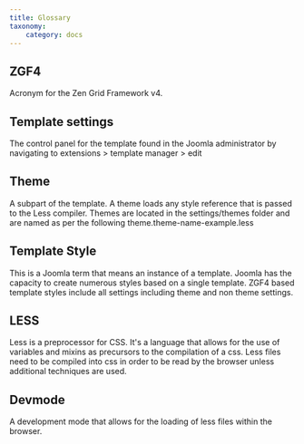 ```yaml
---
title: Glossary
taxonomy:
    category: docs
---
```



ZGF4
----
Acronym for the Zen Grid Framework v4.

Template settings
----
The control panel for the template found in the Joomla administrator by navigating to extensions > template manager > edit 

Theme
----
A subpart of the template. A theme loads any style reference that is passed to the Less compiler. Themes are located in the settings/themes folder and are named as per the following theme.theme-name-example.less

Template Style
----
This is a Joomla term that means an instance of a template. Joomla has the capacity to create numerous styles based on a single template. ZGF4 based template styles include all settings including theme and non theme settings.

LESS
----
Less is a preprocessor for CSS. It's a language that allows for the use of variables and mixins as precursors to the compilation of a css. Less files need to be compiled into css in order to be read by the browser unless additional techniques are used.

Devmode
----
A development mode that allows for the loading of less files within the browser. 